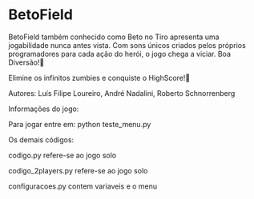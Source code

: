 # BetoField

BetoField também conhecido como Beto no Tiro apresenta uma jogabilidade nunca antes vista. Com sons únicos criados pelos  próprios programadores para cada ação do herói, o jogo chega a viciar. Boa Diversão!🤩

Elimine os infinitos zumbies e conquiste o HighScore!🤑

Autores: Luís Filipe Loureiro, André Nadalini, Roberto Schnorrenberg

Informações do jogo:

Para jogar entre em: python teste_menu.py

Os demais códigos:

codigo.py refere-se ao jogo solo

codigo_2players.py refere-se ao jogo solo

configuracoes.py contem variaveis e o menu



